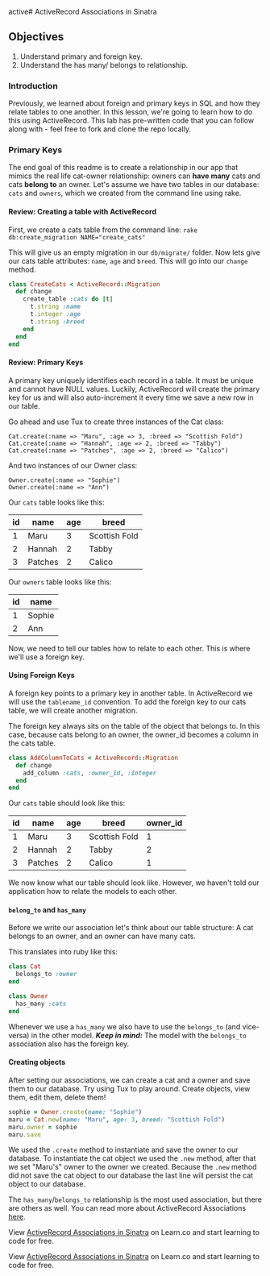 active# ActiveRecord Associations in Sinatra

## Objectives

1. Understand primary and foreign key.
2. Understand the has many/ belongs to relationship.


### Introduction 

Previously, we learned about foreign and primary keys in SQL and how they relate tables to one another. In this lesson, we're going to learn how to do this using ActiveRecord. This lab has pre-written code that you can follow along with - feel free to fork and clone the repo locally.

### Primary Keys

The end goal of this readme is to create a relationship in our app that mimics the real life cat-owner relationship: owners can **have many** cats and cats **belong to** an owner. Let's assume we have two tables in our database: `cats` and `owners`, which we created from the command line using rake.

#### Review: Creating a table with ActiveRecord

First, we create a cats table from the command line:
`rake db:create_migration NAME="create_cats"`

This will give us an empty migration in our `db/migrate/` folder. Now lets give our cats table attributes: `name`, `age` and `breed`. This will go into our `change` method.

```ruby
class CreateCats < ActiveRecord::Migration
  def change
    create_table :cats do |t|
      t.string :name
      t.integer :age
      t.string :breed
    end
  end
end
```

#### Review: Primary Keys
 
A primary key uniquely identifies each record in a table. It must be unique and cannot have NULL values. Luckily, ActiveRecord will create the primary key for us and will also auto-increment it every time we save a new row in our table.

Go ahead and use Tux to create three instances of the Cat class:

```
Cat.create(:name => "Maru", :age => 3, :breed => "Scottish Fold")
Cat.create(:name => "Hannah", :age => 2, :breed => "Tabby")
Cat.create(:name => "Patches", :age => 2, :breed => "Calico")
```

And two instances of our Owner class:

```
Owner.create(:name => "Sophie")
Owner.create(:name => "Ann")

```
Our `cats` table looks like this:

| id  | name    | age | breed         |
|-----|-----    |-----|------         |
| 1   | Maru    | 3   | Scottish Fold |
| 2   | Hannah  | 2   | Tabby         |
| 3   | Patches | 2   | Calico        |


Our `owners` table looks like this:

| id  | name      |
|-----|-----      |
| 1   | Sophie    |
| 2   | Ann       |

Now, we need to tell our tables how to relate to each other. This is where we'll use a foreign key.

#### Using Foreign Keys

A foreign key points to a primary key in another table. In ActiveRecord we will use the `tablename_id` convention. To add the foreign key to our cats table, we will create another migration. 

The foreign key always sits on the table of the object that belongs to. In this case, because cats belong to an owner, the owner_id becomes a column in the cats table.

```ruby
class AddColumnToCats < ActiveRecord::Migration
  def change
    add_column :cats, :owner_id, :integer
  end
end
```

Our `cats` table should look like this:

| id  | name    | age | breed         | owner_id |
|-----|-----    |-----|------         |-----     |
| 1   | Maru    | 3   | Scottish Fold | 1        |
| 2   | Hannah  | 2   | Tabby         | 2        |
| 3   | Patches | 2   | Calico        | 1        |


We now know what our table should look like. However, we haven't told our application how to relate the models to each other.


#### `belong_to` and `has_many` 

Before we write our association let's think about our table structure: A cat belongs to an owner, and an owner can have many cats.

This translates into ruby like this:

```ruby
class Cat
  belongs_to :owner
end
```

```ruby
class Owner
  has_many :cats
end
```
Whenever we use a `has_many` we also have to use the `belongs_to` (and vice-versa) in the other model. ***Keep in mind:*** The model with the `belongs_to` association also has the foreign key.


#### Creating objects

After setting our associations, we can create a cat and a owner and save them to our database. Try using Tux to play around. Create objects, view them, edit them, delete them!

```ruby
sophie = Owner.create(name: "Sophie")
maru = Cat.new(name: "Maru", age: 3, breed: "Scottish Fold")
maru.owner = sophie
maru.save
```

We used the `.create` method to instantiate and save the owner to our database. To instantiate the cat object we used the `.new` method, after that we set "Maru's" owner to the owner we created. Because the `.new` method did not save the cat object to our database the last line will persist the cat object to our database.


The `has_many`/`belongs_to` relationship is the most used association, but there are others as well. You can read more about ActiveRecord Associations [here](http://guides.rubyonrails.org/association_basics.html).


<p data-visibility='hidden'>View <a href='https://learn.co/lessons/sinatra-activerecord-associations' title='ActiveRecord Associations in Sinatra'>ActiveRecord Associations in Sinatra</a> on Learn.co and start learning to code for free.</p>

<p data-visibility='hidden'>View <a href='https://learn.co/lessons/sinatra-activerecord-associations'>ActiveRecord Associations in Sinatra</a> on Learn.co and start learning to code for free.</p>

